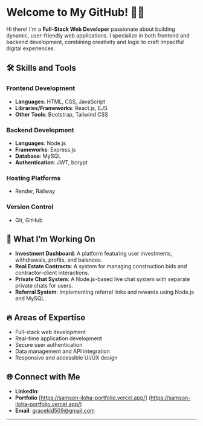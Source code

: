 
# Welcome to My GitHub! 👨‍💻

Hi there! I'm a **Full-Stack Web Developer** passionate about building dynamic, user-friendly web applications. I specialize in both frontend and backend development, combining creativity and logic to craft impactful digital experiences. 

## 🛠️ Skills and Tools 

### **Frontend Development**  
- **Languages**: HTML, CSS, JavaScript  
- **Libraries/Frameworks**: React.js, EJS  
- **Other Tools**: Bootstrap, Tailwind CSS  

### **Backend Development**  
- **Languages**: Node.js  
- **Frameworks**: Express.js  
- **Database**: MySQL  
- **Authentication**: JWT, bcrypt  

### **Hosting Platforms**  
- Render, Railway  

### **Version Control**  
- Git, GitHub  

## 🌟 What I’m Working On  
- **Investment Dashboard**: A platform featuring user investments, withdrawals, profits, and balances.  
- **Real Estate Contracts**: A system for managing construction bids and contractor-client interactions.  
- **Private Chat System**: A Node.js-based live chat system with separate private chats for users.  
- **Referral System**: Implementing referral links and rewards using Node.js and MySQL.

## 🔥 Areas of Expertise  
- Full-stack web development  
- Real-time application development  
- Secure user authentication  
- Data management and API integration  
- Responsive and accessible UI/UX design  

## 🌐 Connect with Me  
- **LinkedIn**: [](#)  
- **Portfolio** [https://samson-iloha-portfolio.vercel.app/] (https://samson-iloha-portfolio.vercel.app/)
- **Email**: gracekid509@gmail.com

---
